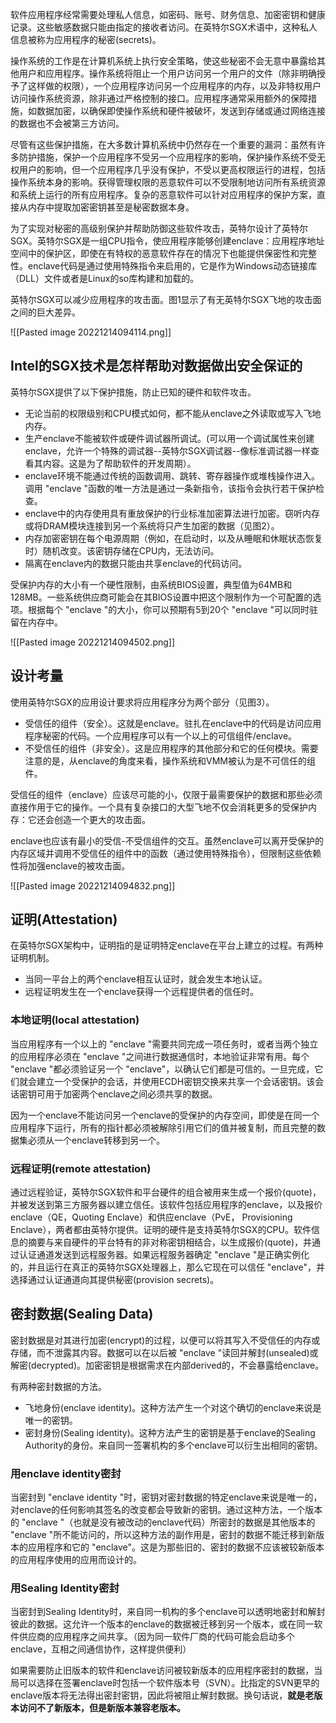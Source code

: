 软件应用程序经常需要处理私人信息，如密码、账号、财务信息、加密密钥和健康记录。这些敏感数据只能由指定的接收者访问。在英特尔SGX术语中，这种私人信息被称为应用程序的秘密(secrets)。

操作系统的工作是在计算机系统上执行安全策略，使这些秘密不会无意中暴露给其他用户和应用程序。操作系统将阻止一个用户访问另一个用户的文件（除非明确授予了这样做的权限），一个应用程序访问另一个应用程序的内存，以及非特权用户访问操作系统资源，除非通过严格控制的接口。应用程序通常采用额外的保障措施，如数据加密，以确保即使操作系统和硬件被破坏，发送到存储或通过网络连接的数据也不会被第三方访问。

尽管有这些保护措施，在大多数计算机系统中仍然存在一个重要的漏洞：虽然有许多防护措施，保护一个应用程序不受另一个应用程序的影响，保护操作系统不受无权用户的影响，但一个应用程序几乎没有保护，不受以更高权限运行的进程，包括操作系统本身的影响。获得管理权限的恶意软件可以不受限制地访问所有系统资源和系统上运行的所有应用程序。复杂的恶意软件可以针对应用程序的保护方案，直接从内存中提取加密密钥甚至是秘密数据本身。

为了实现对秘密的高级别保护并帮助防御这些软件攻击，英特尔设计了英特尔SGX。英特尔SGX是一组CPU指令，使应用程序能够创建enclave：应用程序地址空间中的保护区，即使在有特权的恶意软件存在的情况下也能提供保密性和完整性。enclave代码是通过使用特殊指令来启用的，它是作为Windows动态链接库（DLL）文件或者是Linux的so库构建和加载的。

英特尔SGX可以减少应用程序的攻击面。图1显示了有无英特尔SGX飞地的攻击面之间的巨大差异。

![[Pasted image 20221214094114.png]]

## Intel的SGX技术是怎样帮助对数据做出安全保证的

英特尔SGX提供了以下保护措施，防止已知的硬件和软件攻击。  
  
- 无论当前的权限级别和CPU模式如何，都不能从enclave之外读取或写入飞地内存。  
- 生产enclave不能被软件或硬件调试器所调试。(可以用一个调试属性来创建enclave，允许一个特殊的调试器--英特尔SGX调试器--像标准调试器一样查看其内容。这是为了帮助软件的开发周期）。  
- enclave环境不能通过传统的函数调用、跳转、寄存器操作或堆栈操作进入。调用 "enclave "函数的唯一方法是通过一条新指令，该指令会执行若干保护检查。  
- enclave中的内存使用具有重放保护的行业标准加密算法进行加密。窃听内存或将DRAM模块连接到另一个系统将只产生加密的数据（见图2）。  
- 内存加密密钥在每个电源周期（例如，在启动时，以及从睡眠和休眠状态恢复时）随机改变。该密钥存储在CPU内，无法访问。  
- 隔离在enclave内的数据只能由共享enclave的代码访问。  

受保护内存的大小有一个硬性限制，由系统BIOS设置，典型值为64MB和128MB。一些系统供应商可能会在其BIOS设置中把这个限制作为一个可配置的选项。根据每个 "enclave "的大小，你可以预期有5到20个 "enclave "可以同时驻留在内存中。  

![[Pasted image 20221214094502.png]]

## 设计考量


使用英特尔SGX的应用设计要求将应用程序分为两个部分（见图3）。

- 受信任的组件（安全）。这就是enclave。驻扎在enclave中的代码是访问应用程序秘密的代码。一个应用程序可以有一个以上的可信组件/enclave。
- 不受信任的组件（非安全）。这是应用程序的其他部分和它的任何模块。需要注意的是，从enclave的角度来看，操作系统和VMM被认为是不可信任的组件。

受信任的组件（enclave）应该尽可能的小，仅限于最需要保护的数据和那些必须直接作用于它的操作。一个具有复杂接口的大型飞地不仅会消耗更多的受保护内存：它还会创造一个更大的攻击面。

enclave也应该有最小的受信-不受信组件的交互。虽然enclave可以离开受保护的内存区域并调用不受信任的组件中的函数（通过使用特殊指令），但限制这些依赖性将加强enclave的被攻击面。

![[Pasted image 20221214094832.png]]

## 证明(Attestation)

在英特尔SGX架构中，证明指的是证明特定enclave在平台上建立的过程。有两种证明机制。

- 当同一平台上的两个enclave相互认证时，就会发生本地认证。
- 远程证明发生在一个enclave获得一个远程提供者的信任时。

### 本地证明(local attestation)

当应用程序有一个以上的 "enclave "需要共同完成一项任务时，或者当两个独立的应用程序必须在 "enclave "之间进行数据通信时，本地验证非常有用。每个 "enclave "都必须验证另一个 "enclave"，以确认它们都是可信的。一旦完成，它们就会建立一个受保护的会话，并使用ECDH密钥交换来共享一个会话密钥。该会话密钥可用于加密两个enclave之间必须共享的数据。

因为一个enclave不能访问另一个enclave的受保护的内存空间，即使是在同一个应用程序下运行，所有的指针都必须被解除引用它们的值并被复制，而且完整的数据集必须从一个enclave转移到另一个。

### 远程证明(remote attestation)

通过远程验证，英特尔SGX软件和平台硬件的组合被用来生成一个报价(quote)，并被发送到第三方服务器以建立信任。该软件包括应用程序的enclave，以及报价enclave（QE，Quoting Enclave）和供应enclave（PvE， Provisioning Enclave），两者都由英特尔提供。证明的硬件是支持英特尔SGX的CPU。软件信息的摘要与来自硬件的平台特有的非对称密钥相结合，以生成报价(quote)，并通过认证通道发送到远程服务器。如果远程服务器确定 "enclave "是正确实例化的，并且运行在真正的英特尔SGX处理器上，那么它现在可以信任 "enclave"，并选择通过认证通道向其提供秘密(provision secrets)。

## 密封数据(Sealing Data)

密封数据是对其进行加密(encrypt)的过程，以便可以将其写入不受信任的内存或存储，而不泄露其内容。数据可以在以后被 "enclave "读回并解封(unsealed)或解密(decrypted)。加密密钥是根据需求在内部derived的，不会暴露给enclave。

有两种密封数据的方法。

- 飞地身份(enclave identity)。这种方法产生一个对这个确切的enclave来说是唯一的密钥。
- 密封身份(Sealing identity)。这种方法产生的密钥是基于enclave的Sealing Authority的身份。来自同一签署机构的多个enclave可以衍生出相同的密钥。

### 用enclave identity密封

当密封到 "enclave identity "时，密钥对密封数据的特定enclave来说是唯一的，对enclave的任何影响其签名的改变都会导致新的密钥。通过这种方法，一个版本的 "enclave "（也就是没有被改动的enclave代码）所密封的数据是其他版本的 "enclave "所不能访问的，所以这种方法的副作用是，密封的数据不能迁移到新版本的应用程序和它的 "enclave"。这是为那些旧的、密封的数据不应该被较新版本的应用程序使用的应用而设计的。

### 用Sealing Identity密封

当密封到Sealing Identity时，来自同一机构的多个enclave可以透明地密封和解封彼此的数据。这允许一个版本的enclave的数据被迁移到另一个版本，或在同一软件供应商的应用程序之间共享。（因为同一软件厂商的代码可能会启动多个enclave，互相之间通信协作，这样提供便利）

如果需要防止旧版本的软件和enclave访问被较新版本的应用程序密封的数据，当局可以选择在签署enclave时包括一个软件版本号（SVN）。比指定的SVN更早的enclave版本将无法得出密封密钥，因此将被阻止解封数据。换句话说，**就是老版本访问不了新版本，但是新版本兼容老版本。**





